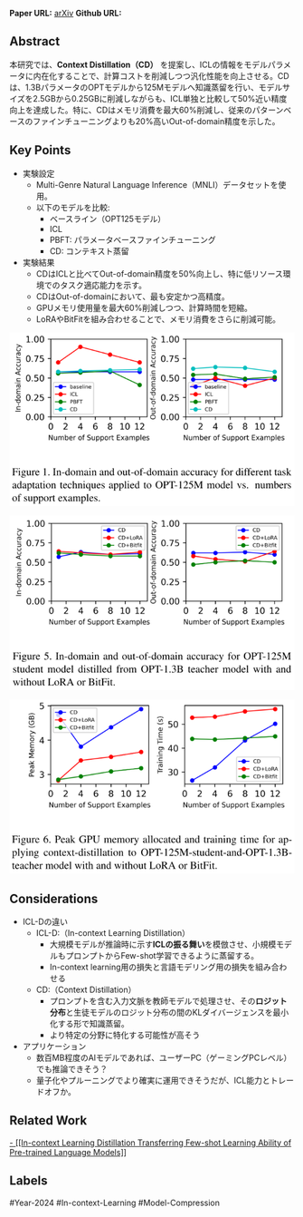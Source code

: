 **Paper URL:** [arXiv](https://arxiv.org/abs/2412.13243)
**Github URL:** 


## Abstract
本研究では、**Context Distillation（CD）** を提案し、ICLの情報をモデルパラメータに内在化することで、計算コストを削減しつつ汎化性能を向上させる。CDは、1.3BパラメータのOPTモデルから125Mモデルへ知識蒸留を行い、モデルサイズを2.5GBから0.25GBに削減しながらも、ICL単独と比較して50%近い精度向上を達成した。特に、CDはメモリ消費を最大60%削減し、従来のパターンベースのファインチューニングよりも20%高いOut-of-domain精度を示した。


## Key Points
- 実験設定
	- Multi-Genre Natural Language Inference（MNLI）データセットを使用。
	- 以下のモデルを比較: 
		- ベースライン（OPT125モデル）
		- ICL
		- PBFT: パラメータベースファインチューニング
		- CD: コンテキスト蒸留
- 実験結果
	- CDはICLと比べてOut-of-domain精度を50%向上し、特に低リソース環境でのタスク適応能力を示す。
	- CDはOut-of-domainにおいて、最も安定かつ高精度。
	- GPUメモリ使用量を最大60%削減しつつ、計算時間を短縮。
	- LoRAやBitFitを組み合わせることで、メモリ消費をさらに削減可能。

![Image](https://raw.githubusercontent.com/genga6/paper-notes/main/images/In_Context_Learning_Distillation_for_Efficient_Few_Shot_Fine_Tuning_1.png)

![Image](https://raw.githubusercontent.com/genga6/paper-notes/main/images/In_Context_Learning_Distillation_for_Efficient_Few_Shot_Fine_Tuning_2.png)

![Image](https://raw.githubusercontent.com/genga6/paper-notes/main/images/In_Context_Learning_Distillation_for_Efficient_Few_Shot_Fine_Tuning_3.png)


## Considerations
- ICL-Dの違い
	- ICL-D:（In-context Learning Distillation） 
		- 大規模モデルが推論時に示す**ICLの振る舞い**を模倣させ、小規模モデルもプロンプトからFew-shot学習できるように蒸留する。
		- In-context learning用の損失と言語モデリング用の損失を組み合わせる
	- CD:（Context Distillation） 
		- プロンプトを含む入力文脈を教師モデルで処理させ、その**ロジット分布**と生徒モデルのロジット分布の間のKLダイバージェンスを最小化する形で知識蒸留。
		- より特定の分野に特化する可能性が高そう
- アプリケーション
	- 数百MB程度のAIモデルであれば、ユーザーPC（ゲーミングPCレベル）でも推論できそう？
	- 量子化やプルーニングでより確実に運用できそうだが、ICL能力とトレードオフか。

## Related Work 
[- [[In-context Learning Distillation Transferring Few-shot Learning Ability of Pre-trained Language Models]]](https://arxiv.org/abs/2212.10670)

## Labels
#Year-2024  #In-context-Learning #Model-Compression 
